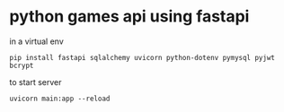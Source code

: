 # python games api using fastapi

in a virtual env

```
pip install fastapi sqlalchemy uvicorn python-dotenv pymysql pyjwt bcrypt
```

to start server

```
uvicorn main:app --reload
```
